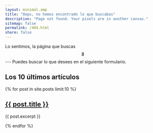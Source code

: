 ```yaml
---
layout: minimal.amp
title: "Oops, no hemos encontrado lo que buscabas"
description: "Page not found. Your pixels are in another canvas."
sitemap: false
permalink: /404.html
share: false
---  
```


Lo sentimos, la página que buscas $$\mathcal{\nexists}$$ --- Puedes buscar lo que desees en el siguiente formulario.
<script type="text/javascript">
  var GOOG_FIXURL_LANG = 'es';
  var GOOG_FIXURL_SITE = '{{ site.url }}'
</script>
<script type="text/javascript"
  src="//linkhelp.clients.google.com/tbproxy/lh/wm/fixurl.js">
</script>

## Los 10 últimos artículos

<div itemscope itemtype="http://schema.org/BlogPosting" id="main" role="main">
    {% for post in site.posts limit:10 %}
    <article>
        <h2><a href="{{ site.url }}{{ post.url }}" title="{{ post.title }}"><span >{{ post.title }}</span></a></h2>
        <p>{{ post.excerpt }}</p>
    </article>
    {% endfor %}
</div><!-- /#main -->

<script type="text/javascript"
  src="//cdn.mathjax.org/mathjax/latest/MathJax.js?config=TeX-AMS-MML_HTMLorMML">
</script>
